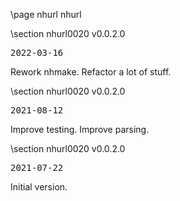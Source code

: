 \page nhurl nhurl

<div style="max-width:700px;">

\section nhurl0020 v0.0.2.0

<pre>
2022-03-16
</pre>

 Rework nhmake. Refactor a lot of stuff.



\section nhurl0020 v0.0.2.0

<pre>
2021-08-12
</pre>

 Improve testing. Improve parsing.



\section nhurl0020 v0.0.2.0

<pre>
2021-07-22
</pre>

 Initial version.



</div>